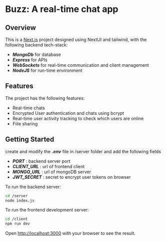 # Buzz: A real-time chat app

## Overview

This is a [Next.js](https://nextjs.org/) project designed using NextUI and tailwind, with the following backend tech-stack:

- **_MongoDb_** for database
- **_Express_** for APIs
- **_WebSockets_** for real-time communication and client management
- **_NodeJS_** for run-time environment

## Features

The project has the following features:

- Real-time chats
- Encrypted User authentication and chats using bcrypt
- Real-time user activity tracking to check which users are online
- Fiile sharing

## Getting Started

create and modify the **_.env_** file in /server folder and add the following fields

- **_PORT_** : backend server port
- **_CLIENT_URL_** : url of frontend client
- **_MONGO_URL_** : url of mongoDB server
- **_JWT_SECRET_** : secret to encrypt user tokens on browser

To run the backend server:

```bash
cd /server
node index.js
```

To run the frontend development server:

```bash
cd /client
npm run dev
```

Open [http://localhost:3000](http://localhost:3000) with your browser to see the result.
